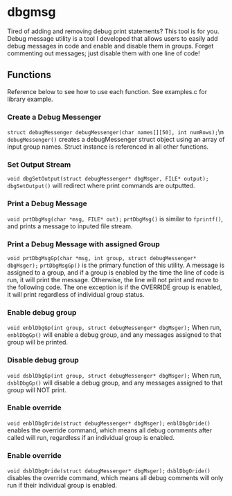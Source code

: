 # dbgmsg
Tired of adding and removing debug print statements? This tool is for you. Debug message utility is a tool I developed that allows users to easily add debug messages in code and enable and disable them in groups. Forget commenting out messages; just disable them with one line of code!

## Functions
Reference below to see how to use each function. See examples.c for library example.

### Create a Debug Messenger
`struct debugMessenger debugMessenger(char names[][50], int numRows);`\n
`debugMessenger()` creates a debugMessenger struct object using an array of input group names. Struct instance is referenced in all other functions.

### Set Output Stream
`void dbgSetOutput(struct debugMessenger* dbgMsger, FILE* output);`
`dbgSetOutput()` will redirect where print commands are outputted.

### Print a Debug Message
`void prtDbgMsg(char *msg, FILE* out);`
`prtDbgMsg()` is similar to `fprintf()`, and prints a message to inputed file stream.

### Print a Debug Message with assigned Group
`void prtDbgMsgGp(char *msg, int group, struct debugMessenger* dbgMsger);`
`prtDbgMsgGp()` is the primary function of this utility. A message is assigned to a group, and if a group is enabled by the time the line of code is run, it will print the message. Otherwise, the line will not print and move to the following code. The one exception is if the OVERRIDE group is enabled, it will print regardless of individual group status.

### Enable debug group
`void enblDbgGp(int group, struct debugMessenger* dbgMsger);`
When run, `enblDbgGp()` will enable a debug group, and any messages assigned to that group will be printed. 

### Disable debug group
`void dsblDbgGp(int group, struct debugMessenger* dbgMsger);`
When run, `dsblDbgGp()` will disable a debug group, and any messages assigned to that group will NOT print. 

### Enable override
`void enblDbgOride(struct debugMessenger* dbgMsger);`
`enblDbgOride()` enables the override command, which means all debug comments after called will run, regardless if an individual group is enabled.

### Enable override
`void dsblDbgOride(struct debugMessenger* dbgMsger);`
`dsblDbgOride()` disables the override command, which means all debug comments will only run if their individual group is enabled.